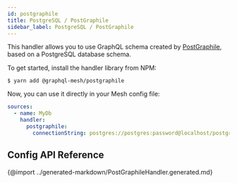 ```yaml
---
id: postgraphile
title: PostgreSQL / PostGraphile
sidebar_label: PostgreSQL / PostGraphile
---
```


This handler allows you to use GraphQL schema created by [PostGraphile](https://www.graphile.org/postgraphile/), based on a PostgreSQL database schema.

To get started, install the handler library from NPM:

```
$ yarn add @graphql-mesh/postgraphile
```

Now, you can use it directly in your Mesh config file:

```yml
sources:
  - name: MyDb
    handler:
      postgraphile:
        connectionString: postgres://postgres:password@localhost/postgres
```

## Config API Reference

{@import ../generated-markdown/PostGraphileHandler.generated.md}
